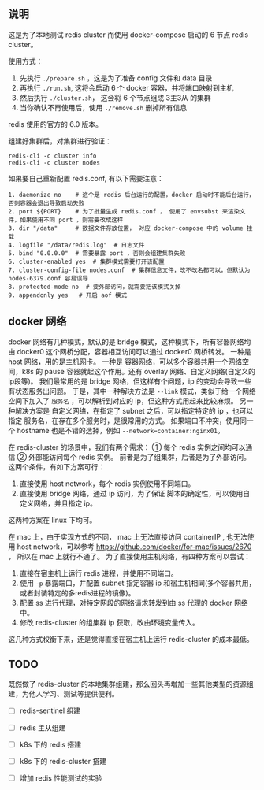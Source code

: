 ## 说明

这是为了本地测试 redis cluster 而使用 docker-compose 启动的 6 节点 redis cluster。

使用方式：
1. 先执行 `./prepare.sh` ，这是为了准备 config 文件和 data 目录
2. 再执行 `./run.sh`, 这将会启动 6 个 docker 容器，并将端口映射到主机
3. 然后执行 `./cluster.sh`， 这会将 6 个节点组成 3主3从 的集群
4. 当你确认不再使用后，使用 `./remove.sh` 删掉所有信息

redis 使用的官方的 6.0 版本。

组建好集群后，对集群进行验证：
```shell
redis-cli -c cluster info
redis-cli -c cluster nodes
```

如果要自己重新配置 redis.conf, 有以下需要注意：
```text
1. daemonize no    # 这个是 redis 后台运行的配置，docker 启动时不能后台运行，否则容器会退出导致启动失败
2. port ${PORT}    # 为了批量生成 redis.conf ， 使用了 envsubst 来渲染文件，如果使用不同 port ，则需要改成这样
3. dir "/data"     # 数据文件存放位置， 对应 docker-compose 中的 volume 挂载
4. logfile "/data/redis.log"  # 日志文件
5. bind "0.0.0.0"  # 需要暴露 port ，否则会组建集群失败
6. cluster‐enabled yes  # 集群模式需要打开该配置
7. cluster‐config‐file nodes.conf  # 集群信息文件，改不改名都可以，但默认为 nodes-6379.conf 容易误导
8. protected‐mode no  # 要外部访问，就需要把该模式关掉
9. appendonly yes   # 开启 aof 模式
```

## docker 网络
docker 网络有几种模式，默认的是 bridge 模式，这种模式下，所有容器网络均由 docker0 这个网桥分配，容器相互访问可以通过 docker0 网桥转发。 一种是 host 网络，用的是主机网卡。 一种是 容器网络，可以多个容器共用一个网络空间，k8s 的 pause 容器就起这个作用。还有 overlay 网络、自定义网络(自定义的ip段等)。
我们最常用的是 bridge 网络，但这样有个问题，ip 的变动会导致一些有状态服务出问题。 于是，其中一种解决方法是 `--link` 模式，类似于给一个网络空间下加入了 `服务名` ，可以解析到对应的 ip，但这种方式用起来比较麻烦。 另一种解决方案是 自定义网络，在指定了 subnet 之后，可以指定特定的 ip ，也可以指定 服务名，在存在多个服务时，是很常用的方式。 如果端口不冲突，使用同一个 hostname 也是不错的选择，例如 `--network=container:nginx01`。

在 redis-cluster 的场景中，我们有两个需求： ① 每个 redis 实例之间均可以通信  ② 外部能访问每个 redis 实例。 前者是为了组集群，后者是为了外部访问。
这两个条件，有如下方案可行：
1. 直接使用 host network，每个 redis 实例使用不同端口。
2. 直接使用 bridge 网络，通过 ip 访问，为了保证 脚本的确定性，可以使用自定义网络，并且指定 ip。

这两种方案在 linux 下均可。

在 mac 上，由于实现方式的不同， mac 上无法直接访问 containerIP , 也无法使用 host network，可以参考 https://github.com/docker/for-mac/issues/2670 ， 所以在 mac 上就行不通了。
为了直接使用主机网络，有四种方案可以尝试：
1. 直接在宿主机上运行 redis 进程，并使用不同端口。
2. 使用 `-p` 暴露端口，并配置 subnet 指定容器 ip 和宿主机相同(多个容器共用，或者封装特定的多redis进程的镜像)。
3. 配置 ss 进行代理，对特定网段的网络请求转发到由 ss 代理的 docker 网络中。
4. 修改 redis-cluster 的组集群 ip 获取，改由环境变量传入。

这几种方式权衡下来，还是觉得直接在宿主机上运行 redis-cluster 的成本最低。


## TODO
既然做了 redis-cluster 的本地集群组建，那么回头再增加一些其他类型的资源组建，为他人学习、测试等提供便利。
- [ ] redis-sentinel 组建
- [ ] redis 主从组建 
- [ ] k8s 下的 redis 搭建
- [ ] k8s 下的 redis-cluster 搭建
- [ ] 增加 redis 性能测试的实验

